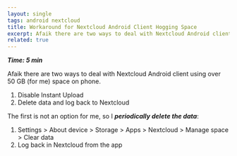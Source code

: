 ```yaml
---
layout: single
tags: android nextcloud
title: Workaround for Nextcloud Android Client Hogging Space
excerpt: Afaik there are two ways to deal with Nextcloud Android client using over 50 GB (for me) space on phone.
related: true
---
```

***Time: 5 min***

Afaik there are two ways to deal with Nextcloud Android client using over 50 GB (for me) space on phone.

1. Disable Instant Upload
2. Delete data and log back to Nextcloud

The first is not an option for me, so I **_periodically delete the data_**:

1. Settings > About device > Storage > Apps > Nextcloud > Manage space > Clear data
2. Log back in Nextcloud from the app
